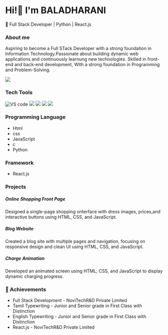 

# Hi!👋 I'm BALADHARANI
🚀 Full Stack Developer | Python | React.js

### About me
Aspiring to become a Full STack Developer with a strong foundation in Information Technology.Passionate about building dynamic web applications and continuously learnung new technologies. Skilled in front-end and back-end development, With a strong foundation in Programming and Problem-Solving.

![](https://pskitservices.com/wp-content/uploads/2021/03/full-stack-php-developer.jpg)

### Tech Tools
 ![VS code](https://img.icons8.com/?size=100&id=9OGIyU8hrxW5&format=png&color=000000)
 ![](https://img.icons8.com/?size=100&id=Rc0Xn5AtE8kX&format=png&color=000000)
 ![](https://img.icons8.com/?size=100&id=iWw83PVcBpLw&format=png&color=000000)
 ![](https://img.icons8.com/?size=100&id=pGHcje298xSl&format=png&color=000000)
 ![](https://img.icons8.com/?size=100&id=aoS4Xr1gcqwp&format=png&color=000000)
 
 ### Programming Language
 *  Html
 * css
 * JavaScript
 * c
 * Python

### Framework
 * React.js 

### Projects
##### Online Shopping Front Page
Designed a single-page shopping onterface with dress images, prices,and interactive buttons using HTML, CSS, and JavaScript.
##### Blog Website
Created a blog site with multiple pages and navigation, focusing on responsive design and clean UI using HTML, CSS, and JavaScript.
##### Charge Animation
Developed an animated screen using HTML, CSS, and JavaScript to display dynamic charging progress.

### 🏅 Achievements
* Full Stack Development - NoviTechR&D Private Limited
* Tamil Typewriting - Junior and Senior grade in First Class with Distinction
* English Typewriting - Junior and Senior grade in First Class with Distinction
* React.js - NoviTechR&D Private Limited



